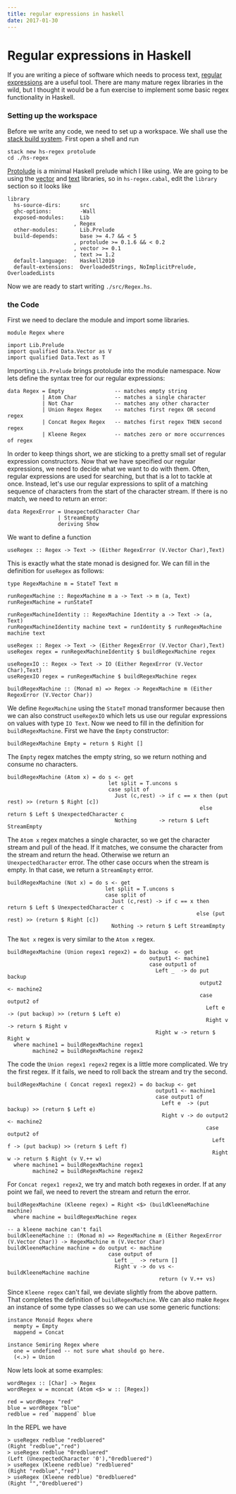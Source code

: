 ```yaml
---
title: regular expressions in haskell
date: 2017-01-30
---
```


# Regular expressions in Haskell

If you are writing a piece of software which needs to process text, [regular expressions](https://en.wikipedia.org/wiki/Regular_expression) are a useful tool. There are many mature regex libraries in the wild, but I thought it would be a fun exercise to implement some basic regex functionality in Haskell. 

### Setting up the workspace

Before we write any code, we need to set up a workspace. We shall use the [stack build system](https://docs.haskellstack.org/en/stable/README/). First open a shell and run
```{.bash}
stack new hs-regex protolude
cd ./hs-regex
```
[Protolude](https://github.com/sdiehl/protolude) is a minimal Haskell prelude which I like using. We are going to be using the [vector](https://hackage.haskell.org/package/vector) and [text](https://hackage.haskell.org/package/text) libraries, so in `hs-regex.cabal`, edit the `library` section so it looks like

```
library
  hs-source-dirs:      src
  ghc-options:         -Wall
  exposed-modules:     Lib
                     , Regex
  other-modules:       Lib.Prelude
  build-depends:       base >= 4.7 && < 5
                     , protolude >= 0.1.6 && < 0.2
                     , vector >= 0.1
                     , text >= 1.2
  default-language:    Haskell2010
  default-extensions:  OverloadedStrings, NoImplicitPrelude, OverloadedLists
```
Now we are ready to start writing `./src/Regex.hs`.

### the Code

First we need to declare the module and import some libraries.
```{.haskell}
module Regex where

import Lib.Prelude
import qualified Data.Vector as V
import qualified Data.Text as T
```
Importing `Lib.Prelude` brings protolude into the module namespace. Now lets define the syntax tree for our regular expressions:
```{.haskell}
data Regex = Empty                -- matches empty string
           | Atom Char            -- matches a single character
           | Not Char             -- matches any other character
           | Union Regex Regex    -- matches first regex OR second regex
           | Concat Regex Regex   -- matches first regex THEN second regex
           | Kleene Regex         -- matches zero or more occurrences of regex
```
In order to keep things short, we are sticking to a pretty small set of regular expression constructors. Now that we have specified our regular expressions, we need to decide what we want to do with them. Often, regular expressions are used for searching, but that is a lot to tackle at once. Instead, let\'s use our regular expressions to split of a matching sequence of characters from the start of the character stream. If there is no match, we need to return an error:
```{.haskell}
data RegexError = UnexpectedCharacter Char
                | StreamEmpty
                deriving Show
```
We want to define a function
```{.haskell}
useRegex :: Regex -> Text -> (Either RegexError (V.Vector Char),Text)
```
This is exactly what the state monad is designed for. We can fill in the definition for `useRegex` as follows:
```{.haskell}
type RegexMachine m = StateT Text m

runRegexMachine :: RegexMachine m a -> Text -> m (a, Text)
runRegexMachine = runStateT

runRegexMachineIdentity :: RegexMachine Identity a -> Text -> (a, Text)
runRegexMachineIdentity machine text = runIdentity $ runRegexMachine machine text

useRegex :: Regex -> Text -> (Either RegexError (V.Vector Char),Text)
useRegex regex = runRegexMachineIdentity $ buildRegexMachine regex

useRegexIO :: Regex -> Text -> IO (Either RegexError (V.Vector Char),Text)
useRegexIO regex = runRegexMachine $ buildRegexMachine regex

buildRegexMachine :: (Monad m) => Regex -> RegexMachine m (Either RegexError (V.Vector Char))
```
We define `RegexMachine` using the `StateT` monad transformer because then we can also construct `useRegexIO` which lets us use our regular expressions on values with type `IO Text`. Now we need to fill in the definition for `buildRegexMachine`. First we have the `Empty` constructor:
```{.haskell}
buildRegexMachine Empty = return $ Right []
```
The `Empty` regex matches the empty string, so we return nothing and consume no characters.
```{.haskell}
buildRegexMachine (Atom x) = do s <- get
                                let split = T.uncons s
                                case split of
                                  Just (c,rest) -> if c == x then (put rest) >> (return $ Right [c])
                                                             else return $ Left $ UnexpectedCharacter c
                                  Nothing       -> return $ Left StreamEmpty
```
The `Atom x` regex matches a single character, so we get the character stream and pull of the head. If it matches, we consume the character from the stream and return the head. Otherwise we return an `UnexpectedCharacter` error. The other case occurs when the stream is empty. In that case, we return a `StreamEmpty` error.
```{.haskell}
buildRegexMachine (Not x) = do s <- get
                               let split = T.uncons s
                               case split of
                                 Just (c,rest) -> if c == x then return $ Left $ UnexpectedCharacter c
                                                            else (put rest) >> (return $ Right [c])
                                 Nothing -> return $ Left StreamEmpty

```
The `Not x` regex is very similar to the `Atom x` regex.
```{.haskell}
buildRegexMachine (Union regex1 regex2) = do backup  <- get
                                             output1 <- machine1
                                             case output1 of
                                               Left _  -> do put backup
                                                             output2 <- machine2
                                                             case output2 of
                                                               Left e  -> (put backup) >> (return $ Left e)
                                                               Right v -> return $ Right v
                                               Right w -> return $ Right w
  where machine1 = buildRegexMachine regex1
        machine2 = buildRegexMachine regex2

```
The code the `Union regex1 regex2` regex is a little more complicated. We try the first regex. If it fails, we need to roll back the stream and try the second.
```{.haskell}
buildRegexMachine ( Concat regex1 regex2) = do backup <- get
                                               output1 <- machine1
                                               case output1 of
                                                 Left e  -> (put backup) >> (return $ Left e)
                                                 Right v -> do output2 <- machine2
                                                               case output2 of
                                                                 Left f -> (put backup) >> (return $ Left f)
                                                                 Right w -> return $ Right (v V.++ w)
  where machine1 = buildRegexMachine regex1
        machine2 = buildRegexMachine regex2

```
For `Concat regex1 regex2`, we try and match both regexes in order. If at any point we fail, we need to revert the stream and return the error.
```{.haskell}
buildRegexMachine (Kleene regex) = Right <$> (buildKleeneMachine machine)
  where machine = buildRegexMachine regex

-- a kleene machine can't fail
buildKleeneMachine :: (Monad m) => RegexMachine m (Either RegexError (V.Vector Char)) -> RegexMachine m (V.Vector Char)
buildKleeneMachine machine = do output <- machine
                                case output of
                                  Left _  -> return []
                                  Right v -> do vs <- buildKleeneMachine machine
                                                return (v V.++ vs)
```
Since `Kleene regex` can\'t fail, we deviate slightly from the above pattern. That completes the definition of `buildRegexMachine`. We can also make `Regex` an instance of some type classes so we can use some generic functions:
```{.haskell}
instance Monoid Regex where
  mempty = Empty
  mappend = Concat

instance Semiring Regex where
  one = undefined -- not sure what should go here.
  (<.>) = Union
```
Now lets look at some examples:
```{.haskell}
wordRegex :: [Char] -> Regex
wordRegex w = mconcat (Atom <$> w :: [Regex])

red = wordRegex "red"
blue = wordRegex "blue"
redblue = red `mappend` blue
```
In the REPL we have
```{.haskell}
> useRegex redblue "redbluered"
(Right "redblue","red")
> useRegex redblue "0redbluered"
(Left (UnexpectedCharacter '0'),"0redbluered")
> useRegex (Kleene redblue) "redbluered"
(Right "redblue","red")
> useRegex (Kleene redblue) "0redbluered"
(Right "","0redbluered")
```
